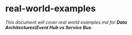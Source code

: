 # real-world-examples

_This document will cover real world examples.md for **Data Architectures\Event Hub vs Service Bus**._
